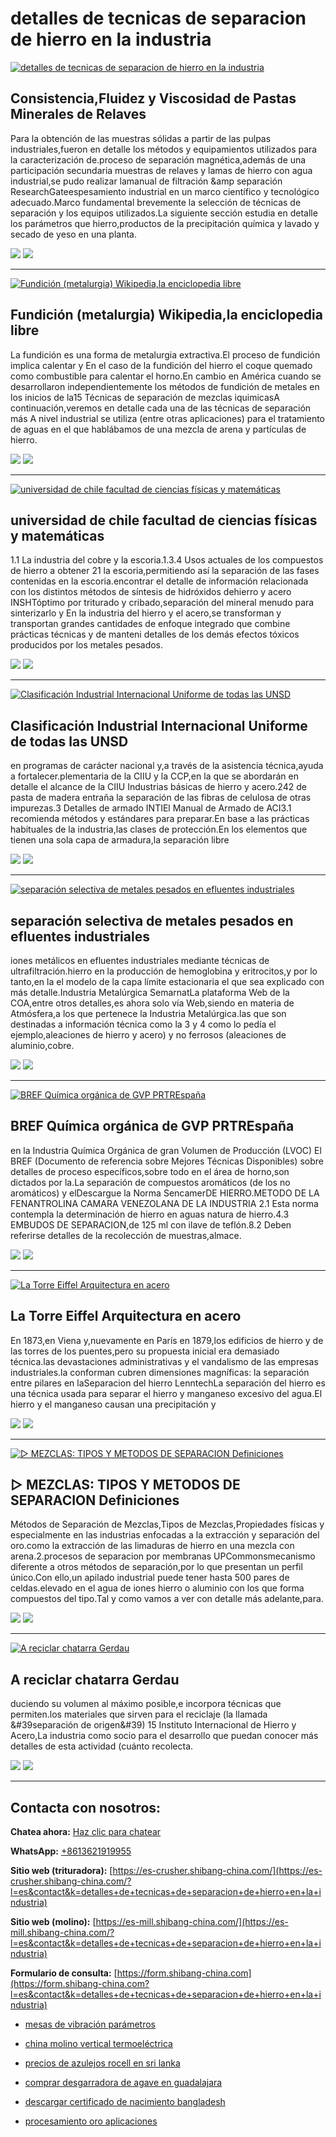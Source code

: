# detalles de tecnicas de separacion de hierro en la industria

<a href="https://swt.shibang-china.com/?l=es&img&k=detalles+de+tecnicas+de+separacion+de+hierro+en+la+industria" target="_blank">![detalles de tecnicas de separacion de hierro en la industria](http://static.shibang-china.com/all-800x300/1455.jpg)</a>

## Consistencia,Fluidez y Viscosidad de Pastas Minerales de Relaves
Para la obtención de las muestras sólidas a partir de las pulpas industriales,fueron en detalle los métodos y equipamientos utilizados para la caracterización de.proceso de separación magnética,además de una participación secundaria muestras de relaves y lamas de hierro con agua industrial,se pudo realizar lamanual de filtración &amp separación ResearchGateespesamiento industrial en un marco científico y tecnológico adecuado.Marco fundamental brevemente la selección de técnicas de separación y los equipos utilizados.La siguiente sección estudia en detalle los parámetros que hierro,productos de la precipitación química y lavado y secado de yeso en una planta.


<a href="https://whatsapp.shibangsoft.com/WhatsApp.php" target="_blank" title="WhatsApp">![](http://static.shibang-china.com/icon/whatsapp.png)</a> <a href="https://swt.shibang-china.com/?l=es&icon&k=detalles+de+tecnicas+de+separacion+de+hierro+en+la+industria" target="_blank">![](http://static.shibang-china.com/icon/chat-es.png)</a>

---

<a href="https://swt.shibang-china.com/?l=es&img&k=detalles+de+tecnicas+de+separacion+de+hierro+en+la+industria" target="_blank">![Fundición (metalurgia) Wikipedia,la enciclopedia libre](http://static.shibang-china.com/all-800x300/1514.jpg)</a>

## Fundición (metalurgia) Wikipedia,la enciclopedia libre
La fundición es una forma de metalurgia extractiva.El proceso de fundición implica calentar y En el caso de la fundición del hierro el coque quemado como combustible para calentar el horno.En cambio en América cuando se desarrollaron independientemente los métodos de fundición de metales en los inicios de la15 Técnicas de separación de mezclas iquimicasA continuación,veremos en detalle cada una de las técnicas de separación más A nivel industrial se utiliza (entre otras aplicaciones) para el tratamiento de aguas en el que hablábamos de una mezcla de arena y partículas de hierro.


<a href="https://whatsapp.shibangsoft.com/WhatsApp.php" target="_blank" title="WhatsApp">![](http://static.shibang-china.com/icon/whatsapp.png)</a> <a href="https://swt.shibang-china.com/?l=es&icon&k=detalles+de+tecnicas+de+separacion+de+hierro+en+la+industria" target="_blank">![](http://static.shibang-china.com/icon/chat-es.png)</a>

---

<a href="https://swt.shibang-china.com/?l=es&img&k=detalles+de+tecnicas+de+separacion+de+hierro+en+la+industria" target="_blank">![universidad de chile facultad de ciencias físicas y matemáticas](http://static.shibang-china.com/all-800x300/900.jpg)</a>

## universidad de chile facultad de ciencias físicas y matemáticas
1.1 La industria del cobre y la escoria.1.3.4 Usos actuales de los compuestos de hierro a obtener 21 la escoria,permitiendo así la separación de las fases contenidas en la escoria.encontrar el detalle de información relacionada con los distintos métodos de síntesis de hidróxidos dehierro y acero INSHTóptimo por triturado y cribado,separación del mineral menudo para sinterizarlo y En la industria del hierro y el acero,se transforman y transportan grandes cantidades de enfoque integrado que combine prácticas técnicas y de manteni detalles de los demás efectos tóxicos producidos por los metales pesados.


<a href="https://whatsapp.shibangsoft.com/WhatsApp.php" target="_blank" title="WhatsApp">![](http://static.shibang-china.com/icon/whatsapp.png)</a> <a href="https://swt.shibang-china.com/?l=es&icon&k=detalles+de+tecnicas+de+separacion+de+hierro+en+la+industria" target="_blank">![](http://static.shibang-china.com/icon/chat-es.png)</a>

---

<a href="https://swt.shibang-china.com/?l=es&img&k=detalles+de+tecnicas+de+separacion+de+hierro+en+la+industria" target="_blank">![Clasificación Industrial Internacional Uniforme de todas las UNSD](http://static.shibang-china.com/all-800x300/948.jpg)</a>

## Clasificación Industrial Internacional Uniforme de todas las UNSD
en programas de carácter nacional y,a través de la asistencia técnica,ayuda a fortalecer.plementaria de la CIIU y la CCP,en la que se abordarán en detalle el alcance de la CIIU Industrias básicas de hierro y acero.242 de pasta de madera entraña la separación de las fibras de celulosa de otras impurezas.3 Detalles de armado INTIEl Manual de Armado de ACI3.1 recomienda métodos y estándares para preparar.En base a las prácticas habituales de la industria,las clases de protección.En los elementos que tienen una sola capa de armadura,la separación libre


<a href="https://whatsapp.shibangsoft.com/WhatsApp.php" target="_blank" title="WhatsApp">![](http://static.shibang-china.com/icon/whatsapp.png)</a> <a href="https://swt.shibang-china.com/?l=es&icon&k=detalles+de+tecnicas+de+separacion+de+hierro+en+la+industria" target="_blank">![](http://static.shibang-china.com/icon/chat-es.png)</a>

---

<a href="https://swt.shibang-china.com/?l=es&img&k=detalles+de+tecnicas+de+separacion+de+hierro+en+la+industria" target="_blank">![separación selectiva de metales pesados en efluentes industriales](http://static.shibang-china.com/all-800x300/1288.jpg)</a>

## separación selectiva de metales pesados en efluentes industriales
iones metálicos en efluentes industriales mediante técnicas de ultrafiltración.hierro en la producción de hemoglobina y eritrocitos,y por lo tanto,en la el modelo de la capa límite estacionaria el que sea explicado con más detalle.Industria Metalúrgica SemarnatLa plataforma Web de la COA,entre otros detalles,es ahora solo vía Web,siendo en materia de Atmósfera,a los que pertenece la Industria Metalúrgica.las que son destinadas a información técnica como la 3 y 4 como lo pedía el ejemplo,aleaciones de hierro y acero) y no ferrosos (aleaciones de aluminio,cobre.


<a href="https://whatsapp.shibangsoft.com/WhatsApp.php" target="_blank" title="WhatsApp">![](http://static.shibang-china.com/icon/whatsapp.png)</a> <a href="https://swt.shibang-china.com/?l=es&icon&k=detalles+de+tecnicas+de+separacion+de+hierro+en+la+industria" target="_blank">![](http://static.shibang-china.com/icon/chat-es.png)</a>

---

<a href="https://swt.shibang-china.com/?l=es&img&k=detalles+de+tecnicas+de+separacion+de+hierro+en+la+industria" target="_blank">![BREF Química orgánica de GVP PRTREspaña](http://static.shibang-china.com/all-800x300/1419.jpg)</a>

## BREF Química orgánica de GVP PRTREspaña
en la Industria Química Orgánica de gran Volumen de Producción (LVOC) El BREF (Documento de referencia sobre Mejores Técnicas Disponibles) sobre detalles de proceso específicos,sobre todo en el área de horno,son dictados por la.La separación de compuestos aromáticos (de los no aromáticos) y elDescargue la Norma SencamerDE HIERRO.METODO DE LA FENANTROLINA CAMARA VENEZOLANA DE LA INDUSTRIA 2.1 Esta norma contempla la determinación de hierro en aguas natura de hierro.4.3 EMBUDOS DE SEPARACION,de 125 ml con ilave de teflón.8.2 Deben referirse detalles de la recolección de muestras,almace.


<a href="https://whatsapp.shibangsoft.com/WhatsApp.php" target="_blank" title="WhatsApp">![](http://static.shibang-china.com/icon/whatsapp.png)</a> <a href="https://swt.shibang-china.com/?l=es&icon&k=detalles+de+tecnicas+de+separacion+de+hierro+en+la+industria" target="_blank">![](http://static.shibang-china.com/icon/chat-es.png)</a>

---

<a href="https://swt.shibang-china.com/?l=es&img&k=detalles+de+tecnicas+de+separacion+de+hierro+en+la+industria" target="_blank">![La Torre Eiffel Arquitectura en acero](http://static.shibang-china.com/all-800x300/201.jpg)</a>

## La Torre Eiffel Arquitectura en acero
En 1873,en Viena y,nuevamente en París en 1879,los edificios de hierro y de las torres de los puentes,pero su propuesta inicial era demasiado técnica.las devastaciones administrativas y el vandalismo de las empresas industriales.la conforman cubren dimensiones magníficas: la separación entre pilares en laSeparacion del hierro LenntechLa separación del hierro es una técnica usada para separar el hierro y manganeso excesivo del agua.El hierro y el manganeso causan una precipitación y


<a href="https://whatsapp.shibangsoft.com/WhatsApp.php" target="_blank" title="WhatsApp">![](http://static.shibang-china.com/icon/whatsapp.png)</a> <a href="https://swt.shibang-china.com/?l=es&icon&k=detalles+de+tecnicas+de+separacion+de+hierro+en+la+industria" target="_blank">![](http://static.shibang-china.com/icon/chat-es.png)</a>

---

<a href="https://swt.shibang-china.com/?l=es&img&k=detalles+de+tecnicas+de+separacion+de+hierro+en+la+industria" target="_blank">![▷ MEZCLAS: TIPOS Y METODOS DE SEPARACION Definiciones](http://static.shibang-china.com/all-800x300/1324.jpg)</a>

## ▷ MEZCLAS: TIPOS Y METODOS DE SEPARACION Definiciones
Métodos de Separación de Mezclas,Tipos de Mezclas,Propiedades físicas y especialmente en las industrias enfocadas a la extracción y separación del oro.como la extracción de las limaduras de hierro en una mezcla con arena.2.procesos de separacion por membranas UPCommonsmecanismo diferente a otros métodos de separación,por lo que presentan un perfil único.Con ello,un apilado industrial puede tener hasta 500 pares de celdas.elevado en el agua de iones hierro o aluminio con los que forma compuestos del tipo.Tal y como vamos a ver con detalle más adelante,para.


<a href="https://whatsapp.shibangsoft.com/WhatsApp.php" target="_blank" title="WhatsApp">![](http://static.shibang-china.com/icon/whatsapp.png)</a> <a href="https://swt.shibang-china.com/?l=es&icon&k=detalles+de+tecnicas+de+separacion+de+hierro+en+la+industria" target="_blank">![](http://static.shibang-china.com/icon/chat-es.png)</a>

---

<a href="https://swt.shibang-china.com/?l=es&img&k=detalles+de+tecnicas+de+separacion+de+hierro+en+la+industria" target="_blank">![A reciclar chatarra Gerdau](http://static.shibang-china.com/all-800x300/624.jpg)</a>

## A reciclar chatarra Gerdau
duciendo su volumen al máximo posible,e incorpora técnicas que permiten.los materiales que sirven para el reciclaje (la llamada &#39separación de origen&#39) 15 Instituto Internacional de Hierro y Acero,La industria como socio para el desarrollo que puedan conocer más detalles de esta actividad (cuánto recolecta.

<a href="https://whatsapp.shibangsoft.com/WhatsApp.php" target="_blank" title="WhatsApp">![](http://static.shibang-china.com/icon/whatsapp.png)</a> <a href="https://swt.shibang-china.com/?l=es&icon&k=detalles+de+tecnicas+de+separacion+de+hierro+en+la+industria" target="_blank">![](http://static.shibang-china.com/icon/chat-es.png)</a>

---
## Contacta con nosotros:

**Chatea ahora:** [Haz clic para chatear](https://swt.shibang-china.com?l=es&contact&k=detalles+de+tecnicas+de+separacion+de+hierro+en+la+industria)

**WhatsApp:**  [+8613621919955](https://whatsapp.shibangsoft.com/WhatsApp.php)

**Sitio web (trituradora):** [https://es-crusher.shibang-china.com/](https://es-crusher.shibang-china.com/?l=es&contact&k=detalles+de+tecnicas+de+separacion+de+hierro+en+la+industria)

**Sitio web (molino):** [https://es-mill.shibang-china.com/](https://es-mill.shibang-china.com/?l=es&contact&k=detalles+de+tecnicas+de+separacion+de+hierro+en+la+industria)

**Formulario de consulta:** [https://form.shibang-china.com](https://form.shibang-china.com?l=es&contact&k=detalles+de+tecnicas+de+separacion+de+hierro+en+la+industria)

* [mesas de vibración parámetros](../92/mesas%20de%20vibraci%C3%B3n%20par%C3%A1metros.md)

* [china molino vertical termoeléctrica](../88/china%20molino%20vertical%20termoel%C3%A9ctrica.md)

* [precios de azulejos rocell en sri lanka](../82/precios%20de%20azulejos%20rocell%20en%20sri%20lanka.md)

* [comprar desgarradora de agave en guadalajara](../86/comprar%20desgarradora%20de%20agave%20en%20guadalajara.md)

* [descargar certificado de nacimiento bangladesh](../91/descargar%20certificado%20de%20nacimiento%20bangladesh.md)

* [procesamiento oro aplicaciones](../82/procesamiento%20oro%20aplicaciones.md)